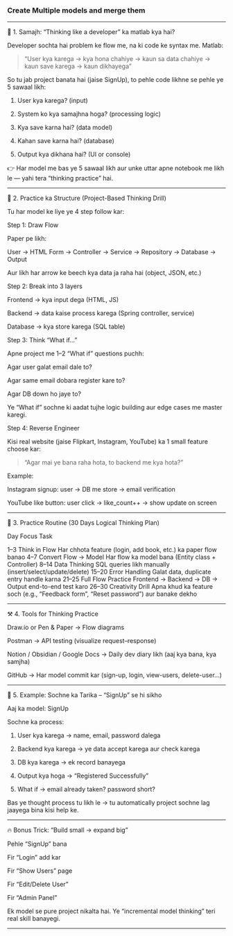 ### Create Multiple models and merge them

---

🔁 1. Samajh: “Thinking like a developer” ka matlab kya hai?

Developer sochta hai problem ke flow me, na ki code ke syntax me.
Matlab:

> “User kya karega → kya hona chahiye → kaun sa data chahiye → kaun save karega → kaun dikhayega”



So tu jab project banata hai (jaise SignUp), to pehle code likhne se pehle ye 5 sawaal likh:

1. User kya karega? (input)


2. System ko kya samajhna hoga? (processing logic)


3. Kya save karna hai? (data model)


4. Kahan save karna hai? (database)


5. Output kya dikhana hai? (UI or console)



👉 Har model me bas ye 5 sawaal likh aur unke uttar apne notebook me likh le — yahi tera “thinking practice” hai.


---

🧩 2. Practice ka Structure (Project-Based Thinking Drill)

Tu har model ke liye ye 4 step follow kar:

Step 1: Draw Flow

Paper pe likh:

User → HTML Form → Controller → Service → Repository → Database → Output

Aur likh har arrow ke beech kya data ja raha hai (object, JSON, etc.)

Step 2: Break into 3 layers

Frontend → kya input dega (HTML, JS)

Backend → data kaise process karega (Spring controller, service)

Database → kya store karega (SQL table)


Step 3: Think “What if…”

Apne project me 1–2 “What if” questions puchh:

Agar user galat email dale to?

Agar same email dobara register kare to?

Agar DB down ho jaye to?


Ye “What if” sochne ki aadat tujhe logic building aur edge cases me master karegi.

Step 4: Reverse Engineer

Kisi real website (jaise Flipkart, Instagram, YouTube) ka 1 small feature choose kar:

> “Agar mai ye bana raha hota, to backend me kya hota?”



Example:

Instagram signup: user → DB me store → email verification

YouTube like button: user click → like_count++ → show update on screen



---

🧠 3. Practice Routine (30 Days Logical Thinking Plan)

Day	Focus	Task

1–3	Think in Flow	Har chhota feature (login, add book, etc.) ka paper flow banao
4–7	Convert Flow → Model	Har flow ka model bana (Entity class + Controller)
8–14	Data Thinking	SQL queries likh manually (insert/select/update/delete)
15–20	Error Handling	Galat data, duplicate entry handle karna
21–25	Full Flow Practice	Frontend → Backend → DB → Output end-to-end test karo
26–30	Creativity Drill	Apna khud ka feature soch (e.g., “Feedback form”, “Reset password”) aur banake dekho



---

⚒️ 4. Tools for Thinking Practice

Draw.io or Pen & Paper → Flow diagrams

Postman → API testing (visualize request–response)

Notion / Obsidian / Google Docs → Daily dev diary likh (aaj kya bana, kya samjha)

GitHub → Har model commit kar (sign-up, login, view-users, delete-user...)



---

🧗 5. Example: Sochne ka Tarika – “SignUp” se hi sikho

Aaj ka model: SignUp

Sochne ka process:

1. User kya karega → name, email, password dalega


2. Backend kya karega → ye data accept karega aur check karega


3. DB kya karega → ek record banayega


4. Output kya hoga → “Registered Successfully”


5. What if → email already taken? password short?



Bas ye thought process tu likh le → tu automatically project sochne lag jaayega bina kisi help ke.


---

🔥 Bonus Trick: “Build small → expand big”

Pehle “SignUp” bana

Fir “Login” add kar

Fir “Show Users” page

Fir “Edit/Delete User”

Fir “Admin Panel”


Ek model se pure project nikalta hai. Ye “incremental model thinking” teri real skill banayegi.


---


